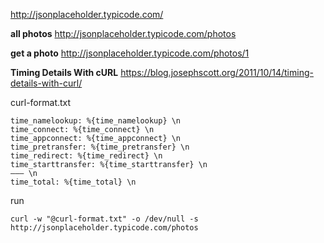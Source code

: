 http://jsonplaceholder.typicode.com/

**all photos**
http://jsonplaceholder.typicode.com/photos

**get a photo**
http://jsonplaceholder.typicode.com/photos/1


**Timing Details With cURL**
https://blog.josephscott.org/2011/10/14/timing-details-with-curl/


curl-format.txt
```
time_namelookup: %{time_namelookup} \n
time_connect: %{time_connect} \n
time_appconnect: %{time_appconnect} \n
time_pretransfer: %{time_pretransfer} \n
time_redirect: %{time_redirect} \n
time_starttransfer: %{time_starttransfer} \n
——— \n 
time_total: %{time_total} \n
```

run
```
curl -w "@curl-format.txt" -o /dev/null -s http://jsonplaceholder.typicode.com/photos
```
